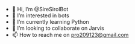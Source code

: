 - 👋 Hi, I’m @SireSirolBot
- 👀 I’m interested in bots
- 🌱 I’m currently learning Python
- 💞️ I’m looking to collaborate on Jarvis
- 📫 How to reach me on pro209123@gmail.com

<!---
SireSirolBot/SireSirolBot is a ✨ special ✨ repository because its `README.md` (this file) appears on your GitHub profile.
You can click the Preview link to take a look at your changes.
--->
